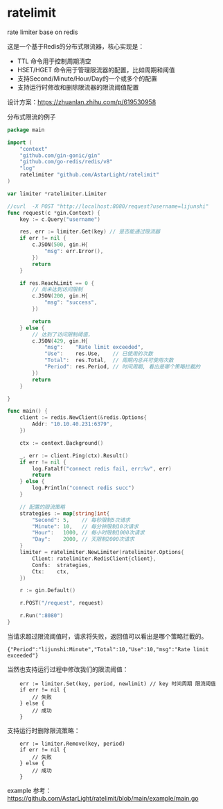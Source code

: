 # ratelimit
rate limiter base on redis


这是一个基于Redis的分布式限流器，核心实现是：
- TTL 命令用于控制周期清空
- HSET/HGET 命令用于管理限流器的配置，比如周期和阈值
- 支持Second/Minute/Hour/Day的一个或多个的配置
- 支持运行时修改和删除限流器的限流阈值配置

设计方案：https://zhuanlan.zhihu.com/p/619530958

分布式限流的例子
```go
package main

import (
	"context"
	"github.com/gin-gonic/gin"
	"github.com/go-redis/redis/v8"
	"log"
	ratelimiter "github.com/AstarLight/ratelimit"
)

var limiter *ratelimiter.Limiter

//curl  -X POST "http://localhost:8080/request?username=lijunshi"
func request(c *gin.Context) {
	key := c.Query("username")

	res, err := limiter.Get(key) // 是否能通过限流器
	if err != nil {
		c.JSON(500, gin.H{
			"msg": err.Error(),
		})
		return
	}

	if res.ReachLimit == 0 {
		// 尚未达到访问限制
		c.JSON(200, gin.H{
			"msg": "success",
		})

		return
	} else {
		// 达到了访问限制阈值，
		c.JSON(429, gin.H{
			"msg":    "Rate limit exceeded",
			"Use":    res.Use,    // 已使用的次数
			"Total":  res.Total,  // 周期内总共可使用次数
			"Period": res.Period, // 时间周期, 看出是哪个策略拦截的
		})
		return
	}

}

func main() {
	client := redis.NewClient(&redis.Options{
		Addr: "10.10.40.231:6379",
	})

	ctx := context.Background()

	_, err := client.Ping(ctx).Result()
	if err != nil {
		log.Fatalf("connect redis fail, err:%v", err)
		return
	} else {
		log.Println("connect redis succ")
	}

	// 配置的限流策略
	strategies := map[string]int{
		"Second": 5,    // 每秒限制5次请求
		"Minute": 10,   // 每分钟限制10次请求
		"Hour":   1000, // 每小时限制1000次请求
		"Day":    2000, // 天限制2000次请求
	}
	limiter = ratelimiter.NewLimiter(ratelimiter.Options{
		Client: ratelimiter.RedisClient{client},
		Confs:  strategies,
		Ctx:    ctx,
	})

	r := gin.Default()

	r.POST("/request", request)

	r.Run(":8080")
}

```
当请求超过限流阈值时，请求将失败，返回值可以看出是哪个策略拦截的。
```
{"Period":"lijunshi:Minute","Total":10,"Use":10,"msg":"Rate limit exceeded"}
```


当然也支持运行过程中修改我们的限流阈值：
```
	err := limiter.Set(key, period, newlimit) // key 时间周期 限流阈值
	if err != nil {
        // 失败
	} else {
        // 成功
	}
```

支持运行时删除限流策略：
```
	err := limiter.Remove(key, period)
	if err != nil {
        // 失败
	} else {
        // 成功
	}
```

example 参考： https://github.com/AstarLight/ratelimit/blob/main/example/main.go
